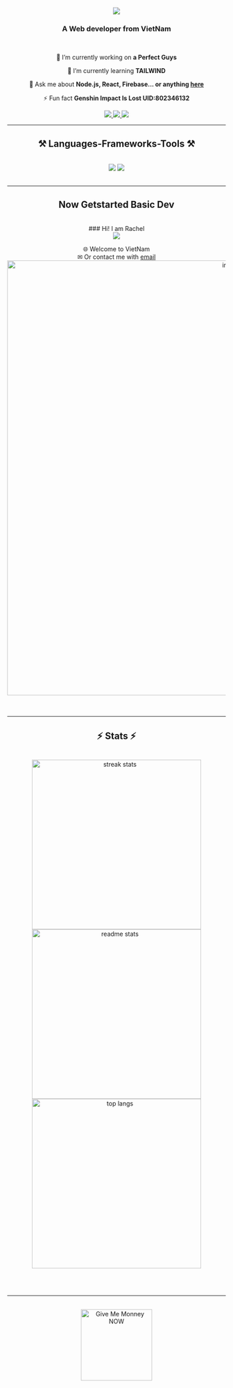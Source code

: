 <h1 align="center">
    <img
        src="https://readme-typing-svg.herokuapp.com/?font=Righteous&size=35&center=true&vCenter=true&width=500&height=70&duration=4000&lines=Hi+There!+👋;+I'm+Rachel!;" />
</h1>

<h3 align="center">A Web developer from VietNam</h3>

<br />

<div align="center">

🔭 I’m currently working on **a Perfect Guys**

🌱 I’m currently learning **TAILWIND**

💬 Ask me about **Node.js, React, Firebase... or anything [here](https://github.com/Rachelmix)**

⚡ Fun fact **Genshin Impact Is Lost UID:802346132**

</div>

<div align="center">
    <a href="mailto:pedro.sales.tungxeko912@gmail.com">
        <img src="https://img.shields.io/badge/Gmail-333333?style=for-the-badge&logo=gmail&logoColor=red" />
    </a>
    <a href="https://linkedin.com/in/pedro-sales-muniz" target="_blank">
        <img src="https://img.shields.io/badge/LinkedIn-0077B5?style=for-the-badge&logo=linkedin&logoColor=white"
            target="_blank" />
    </a>
    <a href="https://salesp07.github.io" target="_blank">
        <img src="https://img.shields.io/badge/Portfolio-FF5722?style=for-the-badge&logo=todoist&logoColor=white"
            target="_blank" /> <!-- sqlite, safari, google-chrome are other good icon options -->
    </a>
</div>

<hr />

<h2 align="center">⚒️ Languages-Frameworks-Tools ⚒️</h2>
<br />
<div align="center">
    <img src="https://skillicons.dev/icons?i=react,bootstrap,mui,html,css,vscode,github,figma,tailwind,git,r" />
    <img
        src="https://skillicons.dev/icons?i=nodejs,python,javascript,typescript,express,firebase,mongodb,c,java,nextjs,mysql,flask" /><br>
</div>

<br />
<hr />

<div align="center">
    <h2>Now Getstarted Basic Dev </h2>
    <br>
    ### Hi! I am Rachel <br>
    <img align="right center    "
        src="https://github-readme-stats.vercel.app/api?username=Rachelmix&count_private=true&show_icons=true&line_height=25" />


 🌐 Welcome to VietNam <br>
✉ Or contact me with [email](mailto:tungxeko912@gmail.com) <br>
  <img style="width:1000px;" alt="img" src="https://media1.tenor.com/m/0KmaqQiWXiwAAAAC/huo-huo-huohuo.gif" />
  <br/><br/><br/>
</div>

<hr />

<h2 align="center">⚡ Stats ⚡</h2>
<br>
<div align=center>
    <img width=390
        src="https://github-readme-streak-stats-salesp07.vercel.app/?user=salesp07&count_private=true&theme=react&border_radius=10"
        alt="streak stats" /> <br>
    <img width=390
        src="https://github-readme-stats-salesp07.vercel.app/api?username=salesp07&count_private=true&show_icons=true&theme=react&rank_icon=github&border_radius=10"
        alt="readme stats" /> <br>
    <img width=390 align="center"
        src="https://github-readme-stats-salesp07.vercel.app/api/top-langs/?username=salesp07&hide=HTML&langs_count=8&layout=compact&theme=react&border_radius=10&size_weight=0.5&count_weight=0.5&exclude_repo=github-readme-stats"
        alt="top langs" />
</div>

<br /><br />

<hr />

<br />

<div align="center">
        <a target='_blank'><img height='64' style='border:0px;height:164px;with=1400px;'
                src="https://encrypted-tbn0.gstatic.com/images?q=tbn:ANd9GcRGPOMQPrizXM5IQNj3UKyxp_rJQ8vQ6TY7p1gt4FmAWKwyeDmAwyp8c4ybXX2EOn6KFQU&usqp=CAU"
                border='0' alt='Give Me Monney NOW' /></a>
    
</div>

<br />
